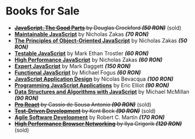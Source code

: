 # Books for Sale

* ~~__[JavaScript, The Good Parts][JSTDP]__ by Douglas Crockford *__(50 RON)__*~~ (sold)
* __[Maintainable JavaScript][MJS]__ by Nicholas Zakas *__(70 RON)__*
* __[The Principles of Object-Oriented JavaScript][OOJS]__ by Nicholas Zakas *__(50 RON)__*
* __[Testable JavaScript][TJS]__ by Mark Ethan Trostler *__(60 RON)__*
* __[High Performance JavaScript][HPJS]__ by Nicholas Zakas *__(60 RON)__*
* __[Expert JavaScript][EJS]__ by Mark Daggett *__(150 RON)__*
* __[Functional JavaScript][FJS]__ by Michael Fogus *__(60 RON)__*
* __[JavaScript Application Design][JSAD]__ by Nicolas Bevacqua *__(100 RON)__*
* __[Programming JavaScript Applications][PJSA]__ by Eric Elliot *__(90 RON)__*
* __[Data Structures and Algorithms with JavaScript][DSAJS]__ by Michael McMillan *__(90 RON)__*
* ~~__[Pro React][PR]__ by Cassio de Sousa Antonio *__(90 RON)__*~~ (sold)
* ~~__[Test-Driven Development][TDD]__ by Kent Beck *__(90 RON)__*~~ (sold)
* __[Agile Software Development][ASD]__ by Robert C. Martin *__(170 RON)__*
* ~~__[High Performance Browser Networking][HPBN]__ by Ilya Grigorik *__(120 RON)__*~~ (sold)

[JSTDP]: http://www.amazon.com/JavaScript-Good-Parts-Douglas-Crockford/dp/0596517742
[PJSFWD]: http://www.amazon.com/Professional-JavaScript-Developers-Nicholas-Zakas/dp/1118026691
[MJS]: http://www.amazon.com/Maintainable-JavaScript-Nicholas-C-Zakas/dp/1449327680
[OOJS]: http://www.amazon.com/Principles-Object-Oriented-JavaScript-Nicholas-Zakas/dp/1593275404
[JSP]: http://www.amazon.com/JavaScript-Patterns-Stoyan-Stefanov/dp/0596806752
[TJS]: http://www.amazon.com/Testable-JavaScript-Mark-Ethan-Trostler/dp/1449323391
[HPJS]: http://www.amazon.com/Performance-JavaScript-Faster-Application-Interfaces/dp/059680279X
[EJS]: http://www.amazon.com/Expert-JavaScript-Experts-Voice-Development/dp/1430260971
[NJSIA]: http://www.amazon.com/Node-js-Action-Mike-Cantelon/dp/1617290572
[R]: http://www.amazon.com/Refactoring-Improving-Design-Existing-Code/dp/0201485672
[TCC]: http://www.amazon.com/Clean-Coder-Conduct-Professional-Programmers/dp/0137081073
[TPP]: http://www.amazon.com/Pragmatic-Programmer-Journeyman-Master/dp/020161622X
[TDD]: http://www.amazon.com/Test-Driven-Development-Kent-Beck/dp/0321146530
[HPBN]: http://www.amazon.com/High-Performance-Browser-Networking-performance/dp/1449344763
[KUXD]: http://www.amazon.com/Killer-UX-Design-Jodie-Moule/dp/0987153099
[FJS]: http://www.amazon.com/Functional-JavaScript-Introducing-Programming-Underscore-js/dp/1449360726
[JSAD]: http://www.amazon.com/JavaScript-Application-Design-Build-Approach/dp/1617291951
[CC]: http://www.amazon.com/Clean-Code-Handbook-Software-Craftsmanship/dp/0132350882
[ASD]: http://www.amazon.com/Software-Development-Principles-Patterns-Practices/dp/0135974445
[UES6]: https://leanpub.com/understandinges6
[EES6]: https://leanpub.com/exploring-es6/
[TIARTA]: http://www.amazon.com/Inmates-Are-Running-Asylum-Products/dp/0672326140
[PJSA]: http://www.bookdepository.com/Programming-JavaScript-Applications-Eric-Elliot/9781491950296
[DMMT]: http://www.bookdepository.com/Dont-Make-Me-Think-Steve-Krug/9780321965516
[CSUR]: http://www.bookdepository.com/ClojureScript-Up-Running-Stuart-Sierra/9781449327439
[DSAJS]: http://www.bookdepository.com/Data-Structures-Algorithms-with-JavaScript-Michael-McMillan/9781449364939
[PR]: http://www.bookdepository.com/Pro-React-2015-Cassio-de-Sousa-Antonio/9781484212615
[TNSD]: http://www.bookdepository.com/Nature-Software-Development-Ron-Jeffries/9781941222379
